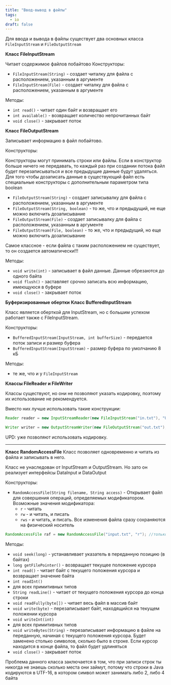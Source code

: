 ```yaml
---
title: "Ввод-вывод в файлы"
tags:
  - io
draft: false
---
```


Для ввода и вывода в файлы существует два основных класса `FileInputStream` и `FileOutputStream`

**Класс FileInputStream**

Читает содержимое файлов побайтово
Конструкторы:

- `FileInputStream(String)` - создает читалку для файла с расположением, указанным в аргументе
- `FileInputStream(File)` - создает читалку для файла с расположением, указанным в аргументе

Методы:
- `int read()` - читает один байт и возвращает его
- `int available()` - возвращает количество непрочитанных байт
- `void close()` - закрывает поток

**Класс FileOutputStream**

Записывает информацию в файл побайтово.

Конструкторы:

Конструкторы могут принимать строки или файлы. Если в конструктор больше ничего не передавать, то каждый раз при создании потока файл будет перезаписываться и все предыдущие данные будут удаляться. Для того чтобы дозаписать данные в существующий файл есть специальные конструкторы с дополнительным параметром типа boolean

- `FileOutputStream(String)` - создает записывалку для файла с расположением, указанным в аргументе
- `FileOutputStream(String, boolean)` - то же, что и предыдущий, не еще можно включить дозаписывание
- `FileOutputStream(File)` - создает записывалку для файла с расположением, указанным в аргументе
- `FileOutputStream(File, boolean)` - то же, что и предыдущий, но еще можно включить дозаписывание

Самое классное - если файла с таким расположением не существует, то он создается автоматически!!!

Методы:
- `void write(int)` - записывает в файл данные. Данные обрезаются до одного байта
- `void flush()` - заставляет срочно записать всю информацию, имеющуюся в буфере
- `void close()` - закрывает поток

**Буферизированные обертки**
**Класс BufferedInputStream**

Класс является оберткой для InputStream, но с большим успехом работает также с FileInputStream.

Конструкторы:
- `BufferedInputStream(InputStream, int bufferSize)` - передается поток записи и размер буфера
- `BufferedInputStream(InputStream)` - размер буфера по умолчанию 8 кБ

Методы:
- те же, что и у `FileInputStream`

**Классы FileReader и FileWriter**

Классы существуют, но они не позволяют указать кодировку, поэтому их использование не рекомендуется.

Вместо них лучше использовать такие конструкции:
```java
Reader reader = new InputStreamReader(new FileInputStream("in.txt"), "UTF-8");

Writer writer = new OutputStreamWriter(new FileOutputStream("out.txt"), "UTF-8");
```

UPD: уже позволяют использовать кодировку.

---

**Класс RandomAccessFile**
Класс позволяет одновременно и читать из файла и записывать в него.

Класс не унаследован от InputStream и OutputStream. Но зато он реализует интерфейсы DataInput и DataOutput

Конструкторы:
- `RandomAccessFile(String filename, String access)` - Открывает файл для совершения операций, определяемых модификатором. Возможные значения модификатора:
    - `r` - читать
    - `rw` - и читать, и писать
    - `rws` - и читать, и писать. Все изменения файла сразу сохраняются на физический носитель

```java
RandomAccessFile raf = new RandomAccessFile("input.txt", "r"); //только на чтение
```

Методы:

- `void seek(long)` - устанавливает указатель в переданную позицию (в байтах)
- `long getFilePointer()` - возвращает текущее положение курсора
- `int read()` - читает байт с текущего положения курсора и возвращает значение байта
- `int readInt()`
- для всех примитивных типов
- `String readLine()` - читает от текущего положения курсора до конца строки
- `void readFully(byte[])` - читает весь файл в массив байт
- `void write(byte)` - перезаписывает байт, находящийся на текущем положении курсора
- `void writeInt(int)`
- для всех примитивных типов
- `void writeBytes(String)` - перезаписывает информацию в файле на переданную, начиная с текущего положения курсора. Будет заменено столько символов, сколько было в строке. Если курсор находится в конце файла, то файл будет удлиняться
- `void close()` - закрывает поток

Проблема данного класса заключается в том, что при записи строк ты никогда не знаешь сколько места они займут, потому что строки в Java кодируются в UTF-16, в котором символ может занимать либо 2, либо 4 байта